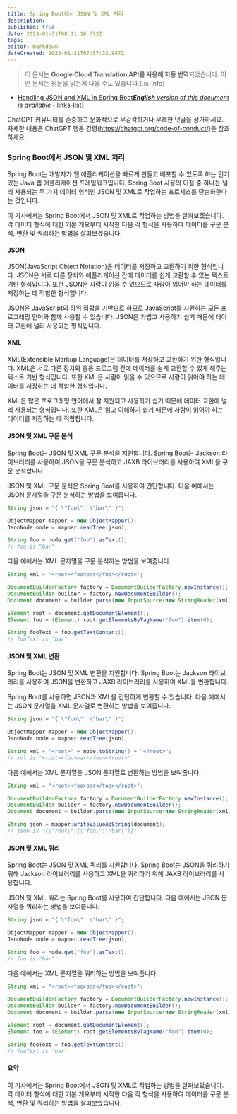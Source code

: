 ```yaml
---
title: Spring Boot에서 JSON 및 XML 처리
description: 
published: true
date: 2023-01-31T08:11:16.352Z
tags: 
editor: markdown
dateCreated: 2023-01-31T07:57:32.947Z
---
```


> 이 문서는 **Google Cloud Translation API를 사용해 자동 번역**되었습니다.
어떤 문서는 원문을 읽는게 나을 수도 있습니다.{.is-info}
- [Handling JSON and XML in Spring Boot***English** version of this document is available*](/en/Knowledge-base/Spring-Boot/handling-json-and-xml-in-spring-boot)
{.links-list}
 

ChatGPT 커뮤니티를 존중하고 문화적으로 무감각하거나 무례한 댓글을 삼가하세요. 자세한 내용은 ChatGPT 행동 강령(https://chatgpt.org/code-of-conduct/)을 참조하세요.

### Spring Boot에서 JSON 및 XML 처리

Spring Boot는 개발자가 웹 애플리케이션을 빠르게 만들고 배포할 수 있도록 하는 인기 있는 Java 웹 애플리케이션 프레임워크입니다. Spring Boot 사용의 이점 중 하나는 널리 사용되는 두 가지 데이터 형식인 JSON 및 XML로 작업하는 프로세스를 단순화한다는 것입니다.

이 기사에서는 Spring Boot에서 JSON 및 XML로 작업하는 방법을 살펴보겠습니다. 각 데이터 형식에 대한 기본 개요부터 시작한 다음 각 형식을 사용하여 데이터를 구문 분석, 변환 및 쿼리하는 방법을 살펴보겠습니다.

#### JSON

JSON(JavaScript Object Notation)은 데이터를 저장하고 교환하기 위한 형식입니다. JSON은 서로 다른 장치와 애플리케이션 간에 데이터를 쉽게 교환할 수 있는 텍스트 기반 형식입니다. 또한 JSON은 사람이 읽을 수 있으므로 사람이 읽어야 하는 데이터를 저장하는 데 적합한 형식입니다.

JSON은 JavaScript의 하위 집합을 기반으로 하므로 JavaScript를 지원하는 모든 프로그래밍 언어와 함께 사용할 수 있습니다. JSON은 가볍고 사용하기 쉽기 때문에 데이터 교환에 널리 사용되는 형식입니다.

#### XML

XML(Extensible Markup Language)은 데이터를 저장하고 교환하기 위한 형식입니다. XML은 서로 다른 장치와 응용 프로그램 간에 데이터를 쉽게 교환할 수 있게 해주는 텍스트 기반 형식입니다. 또한 XML은 사람이 읽을 수 있으므로 사람이 읽어야 하는 데이터를 저장하는 데 적합한 형식입니다.

XML은 많은 프로그래밍 언어에서 잘 지원되고 사용하기 쉽기 때문에 데이터 교환에 널리 사용되는 형식입니다. 또한 XML은 읽고 이해하기 쉽기 때문에 사람이 읽어야 하는 데이터를 저장하는 데 적합합니다.

#### JSON 및 XML 구문 분석

Spring Boot는 JSON 및 XML 구문 분석을 지원합니다. Spring Boot는 Jackson 라이브러리를 사용하여 JSON을 구문 분석하고 JAXB 라이브러리를 사용하여 XML을 구문 분석합니다.

JSON 및 XML 구문 분석은 Spring Boot를 사용하여 간단합니다. 다음 예에서는 JSON 문자열을 구문 분석하는 방법을 보여줍니다.

```java
String json = "{ \"foo\": \"bar\" }";

ObjectMapper mapper = new ObjectMapper();
JsonNode node = mapper.readTree(json);

String foo = node.get("foo").asText();
// foo is "bar"
```

다음 예에서는 XML 문자열을 구문 분석하는 방법을 보여줍니다.

```java
String xml = "<root><foo>bar</foo></root>";

DocumentBuilderFactory factory = DocumentBuilderFactory.newInstance();
DocumentBuilder builder = factory.newDocumentBuilder();
Document document = builder.parse(new InputSource(new StringReader(xml)));

Element root = document.getDocumentElement();
Element foo = (Element) root.getElementsByTagName("foo").item(0);

String fooText = foo.getTextContent();
// fooText is "bar"
```

#### JSON 및 XML 변환

Spring Boot는 JSON 및 XML 변환을 지원합니다. Spring Boot는 Jackson 라이브러리를 사용하여 JSON을 변환하고 JAXB 라이브러리를 사용하여 XML을 변환합니다.

Spring Boot를 사용하면 JSON과 XML을 간단하게 변환할 수 있습니다. 다음 예에서는 JSON 문자열을 XML 문자열로 변환하는 방법을 보여줍니다.

```java
String json = "{ \"foo\": \"bar\" }";

ObjectMapper mapper = new ObjectMapper();
JsonNode node = mapper.readTree(json);

String xml = "<root>" + node.toString() + "</root>";
// xml is "<root><foo>bar</foo></root>"
```

다음 예에서는 XML 문자열을 JSON 문자열로 변환하는 방법을 보여줍니다.

```java
String xml = "<root><foo>bar</foo></root>";

DocumentBuilderFactory factory = DocumentBuilderFactory.newInstance();
DocumentBuilder builder = factory.newDocumentBuilder();
Document document = builder.parse(new InputSource(new StringReader(xml)));

String json = mapper.writeValueAsString(document);
// json is "{\"root\":{\"foo\":\"bar\"}}"
```

#### JSON 및 XML 쿼리

Spring Boot는 JSON 및 XML 쿼리를 지원합니다. Spring Boot는 JSON을 쿼리하기 위해 Jackson 라이브러리를 사용하고 XML을 쿼리하기 위해 JAXB 라이브러리를 사용합니다.

JSON 및 XML 쿼리는 Spring Boot를 사용하여 간단합니다. 다음 예에서는 JSON 문자열을 쿼리하는 방법을 보여줍니다.

```java
String json = "{ \"foo\": \"bar\" }";

ObjectMapper mapper = new ObjectMapper();
JsonNode node = mapper.readTree(json);

String foo = node.get("foo").asText();
// foo is "bar"
```

다음 예에서는 XML 문자열을 쿼리하는 방법을 보여줍니다.

```java
String xml = "<root><foo>bar</foo></root>";

DocumentBuilderFactory factory = DocumentBuilderFactory.newInstance();
DocumentBuilder builder = factory.newDocumentBuilder();
Document document = builder.parse(new InputSource(new StringReader(xml)));

Element root = document.getDocumentElement();
Element foo = (Element) root.getElementsByTagName("foo").item(0);

String fooText = foo.getTextContent();
// fooText is "bar"
```

#### 요약

이 기사에서는 Spring Boot에서 JSON 및 XML로 작업하는 방법을 살펴보았습니다. 각 데이터 형식에 대한 기본 개요부터 시작한 다음 각 형식을 사용하여 데이터를 구문 분석, 변환 및 쿼리하는 방법을 살펴보았습니다.